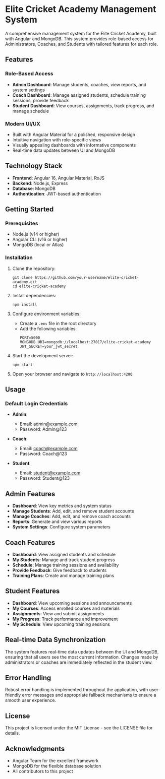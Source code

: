 # Elite Cricket Academy Management System

A comprehensive management system for the Elite Cricket Academy, built with Angular and MongoDB. This system provides role-based access for Administrators, Coaches, and Students with tailored features for each role.

## Features

### Role-Based Access

- **Admin Dashboard**: Manage students, coaches, view reports, and system settings
- **Coach Dashboard**: Manage assigned students, schedule training sessions, provide feedback
- **Student Dashboard**: View courses, assignments, track progress, and manage schedule

### Modern UI/UX

- Built with Angular Material for a polished, responsive design
- Intuitive navigation with role-specific views
- Visually appealing dashboards with informative components
- Real-time data updates between UI and MongoDB

## Technology Stack

- **Frontend**: Angular 16, Angular Material, RxJS
- **Backend**: Node.js, Express
- **Database**: MongoDB
- **Authentication**: JWT-based authentication

## Getting Started

### Prerequisites

- Node.js (v14 or higher)
- Angular CLI (v16 or higher)
- MongoDB (local or Atlas)

### Installation

1. Clone the repository:
   ```
   git clone https://github.com/your-username/elite-cricket-academy.git
   cd elite-cricket-academy
   ```

2. Install dependencies:
   ```
   npm install
   ```

3. Configure environment variables:
   - Create a `.env` file in the root directory
   - Add the following variables:
     ```
     PORT=5000
     MONGODB_URI=mongodb://localhost:27017/elite-cricket-academy
     JWT_SECRET=your_jwt_secret
     ```

4. Start the development server:
   ```
   npm start
   ```

5. Open your browser and navigate to `http://localhost:4200`

## Usage

### Default Login Credentials

- **Admin**:
  - Email: admin@example.com
  - Password: Admin@123

- **Coach**:
  - Email: coach@example.com
  - Password: Coach@123

- **Student**:
  - Email: student@example.com
  - Password: Student@123

## Admin Features

- **Dashboard**: View key metrics and system status
- **Manage Students**: Add, edit, and remove student accounts
- **Manage Coaches**: Add, edit, and remove coach accounts
- **Reports**: Generate and view various reports
- **System Settings**: Configure system parameters

## Coach Features

- **Dashboard**: View assigned students and schedule
- **My Students**: Manage and track student progress
- **Schedule**: Manage training sessions and availability
- **Provide Feedback**: Give feedback to students
- **Training Plans**: Create and manage training plans

## Student Features

- **Dashboard**: View upcoming sessions and announcements
- **My Courses**: Access enrolled courses and materials
- **Assignments**: View and submit assignments
- **My Progress**: Track performance and improvement
- **My Schedule**: View upcoming training sessions

## Real-time Data Synchronization

The system features real-time data updates between the UI and MongoDB, ensuring that all users see the most current information. Changes made by administrators or coaches are immediately reflected in the student view.

## Error Handling

Robust error handling is implemented throughout the application, with user-friendly error messages and appropriate fallback mechanisms to ensure a smooth user experience.

## License

This project is licensed under the MIT License - see the LICENSE file for details.

## Acknowledgments

- Angular Team for the excellent framework
- MongoDB for the flexible database solution
- All contributors to this project
